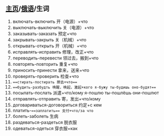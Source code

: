 ## [主页](../README.md)/[俄语](./readme.md)/生词
1. включать-включить 开（电源）+что
2. выключать-выключить 关（电源）+что
3. заказывать-заказать 预定+что
4. закрывать-закрыть 关（机械）+что
5. открывать-открыть 开（机械）+что
6. исправлять-исправить 修理，改正+что
7. переводить-перевести 领过去，搬到+что
8. повторять-повторить 重复+что
9.  приносить-принести 拿来，送来+что
10. проверять-проверить 检查+что
11. `==стирать-постирать 擦去+что==`
12. `==будить-разбудть 唤醒，唤起，激起+кого я-бужу ты-будишь оно-будят==`
13. посылать-послать 派遣+что/кому я-пошлю ты-пошлёшь они-пошлют
14. отправлять-отправить 寄，发出+что/кому
15. договариваться-договориться 约定+с кем
16. платить-`==заплатить== 支付+что/за что`
17. болеть-заболеть 生病
18. раздеваться-раздеться 脱衣服
19. одеваться-одеться 穿衣服+как
